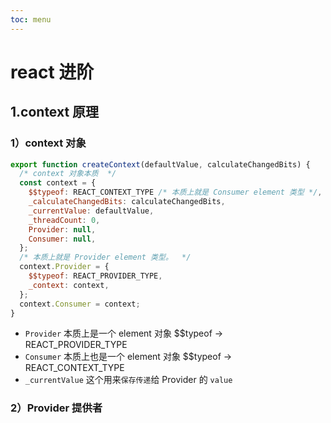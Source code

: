 ```yaml
---
toc: menu
---
```


# react 进阶

## 1.context 原理

### 1）context 对象

```js
export function createContext(defaultValue, calculateChangedBits) {
  /* context 对象本质  */
  const context = {
    $$typeof: REACT_CONTEXT_TYPE /* 本质上就是 Consumer element 类型 */,
    _calculateChangedBits: calculateChangedBits,
    _currentValue: defaultValue,
    _threadCount: 0,
    Provider: null,
    Consumer: null,
  };
  /* 本质上就是 Provider element 类型。  */
  context.Provider = {
    $$typeof: REACT_PROVIDER_TYPE,
    _context: context,
  };
  context.Consumer = context;
}
```

- `Provider` 本质上是一个 element 对象 $$typeof -> REACT_PROVIDER_TYPE
- `Consumer` 本质上也是一个 element 对象 $$typeof -> REACT_CONTEXT_TYPE
- `_currentValue` 这个用来`保存传递`给 Provider 的 `value`

### 2）Provider 提供者
